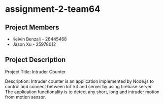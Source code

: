 # assignment-2-team64
## Project Members
* Kelvin Benzali - 26445468
* Jason Xu - 25978012

## Project Description
Project Title: Intruder Counter

Description: Intruder counter is an application implemented by Node.js to control and connect between IoT kit and server by using firebase server. The application functionality is to detect any short, long and intruder motion from motion sensor.
